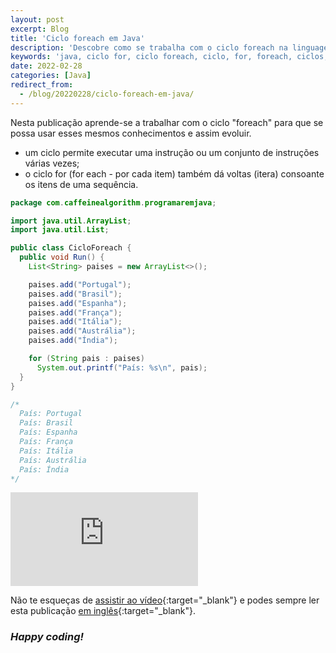 ```yaml
---
layout: post
excerpt: Blog
title: 'Ciclo foreach em Java'
description: 'Descobre como se trabalha com o ciclo foreach na linguagem de programação Java. Obtém respostas às tuas dúvidas com a teoria e os exemplos apresentados.'
keywords: 'java, ciclo for, ciclo foreach, ciclo, for, foreach, ciclos, publicação'
date: 2022-02-28
categories: [Java]
redirect_from:
  - /blog/20220228/ciclo-foreach-em-java/
---
```


Nesta publicação aprende-se a trabalhar com o ciclo "foreach" para que se possa usar esses mesmos conhecimentos e assim evoluir.

- um ciclo permite executar uma instrução ou um conjunto de instruções várias vezes;
- o ciclo for (for each - por cada item) também dá voltas (itera) consoante os itens de uma sequência.

```java
package com.caffeinealgorithm.programaremjava;

import java.util.ArrayList;
import java.util.List;

public class CicloForeach {
  public void Run() {
    List<String> paises = new ArrayList<>();

    paises.add("Portugal");
    paises.add("Brasil");
    paises.add("Espanha");
    paises.add("França");
    paises.add("Itália");
    paises.add("Austrália");
    paises.add("Índia");

    for (String pais : paises)
      System.out.printf("País: %s\n", pais);
  }
}

/*
  País: Portugal
  País: Brasil
  País: Espanha
  País: França
  País: Itália
  País: Austrália
  País: Índia
*/
```

<div class="video-container">
  <iframe src="https://www.youtube.com/embed/X8hVHwqEiKI" frameborder="0" allowfullscreen></iframe>
</div>

Não te esqueças de [assistir ao vídeo](https://youtu.be/X8hVHwqEiKI){:target="\_blank"} e podes sempre ler esta publicação [em inglês](https://nelsonsilvadev.com/blog/foreach-loop-in-java/){:target="\_blank"}.

### _Happy coding!_
